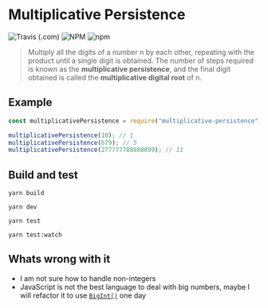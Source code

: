 # Multiplicative Persistence

![Travis (.com)](https://img.shields.io/travis/com/pawelgrzybek/multiplicative-persistence.svg?style=for-the-badge)
![NPM](https://img.shields.io/npm/l/multiplicative-persistence.svg?style=for-the-badge)
![npm](https://img.shields.io/npm/v/multiplicative-persistence.svg?style=for-the-badge)

> Multiply all the digits of a number n by each other, repeating with the product until a single digit is obtained. The number of steps required is known as the **multiplicative persistence**, and the final digit obtained is called the **multiplicative digital root** of n.

## Example

```js
const multiplicativePersistence = require("multiplicative-persistence");

multiplicativePersistence(10); // 1
multiplicativePersistence(679); // 5
multiplicativePersistence(277777788888899); // 11
```

## Build and test

```
yarn build
```

```
yarn dev
```

```
yarn test
```

```
yarn test:watch
```


## Whats wrong with it

- I am not sure how to handle non-integers
- JavaScript is not the best language to deal with big numbers, maybe I will refactor it to use [`BigInt()`](https://developer.mozilla.org/en-US/docs/Web/JavaScript/Reference/Global_Objects/BigInt) one day
